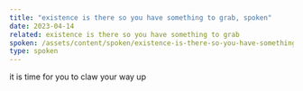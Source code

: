 ```yaml
---
title: "existence is there so you have something to grab, spoken"
date: 2023-04-14
related: existence is there so you have something to grab
spoken: /assets/content/spoken/existence-is-there-so-you-have-something-to-grab.m4a
type: spoken
---
```

it is time for you to claw your way up
